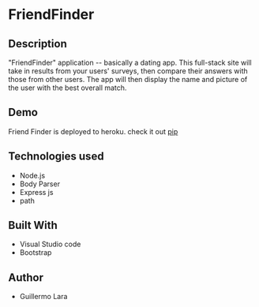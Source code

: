 # FriendFinder

## Description
"FriendFinder" application -- basically a dating app. This full-stack site will take in results from your users' surveys, then compare their answers with those from other users. The app will then display the name and picture of the user with the best overall match.

## Demo
Friend Finder is deployed to heroku. check it out [pip](https://pure-woodland-85505.herokuapp.com/)

## Technologies used

* Node.js
* Body Parser
* Express js
* path


## Built With
* Visual Studio code
* Bootstrap

## Author 
* Guillermo Lara